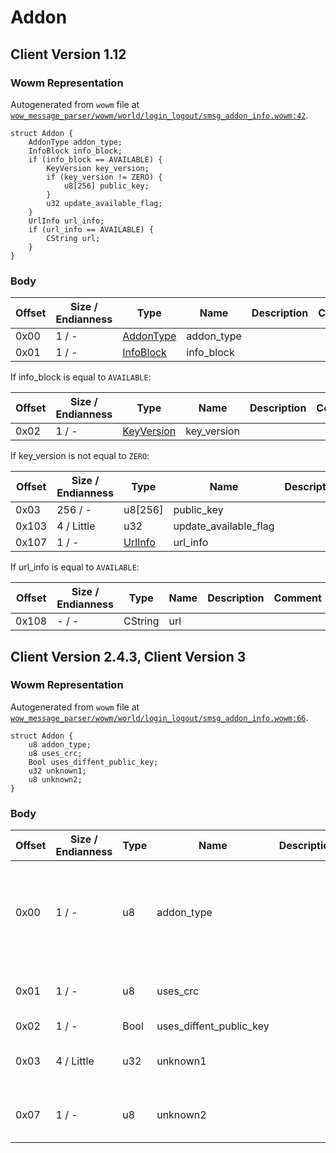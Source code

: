 # Addon

## Client Version 1.12

### Wowm Representation

Autogenerated from `wowm` file at [`wow_message_parser/wowm/world/login_logout/smsg_addon_info.wowm:42`](https://github.com/gtker/wow_messages/tree/main/wow_message_parser/wowm/world/login_logout/smsg_addon_info.wowm#L42).
```rust,ignore
struct Addon {
    AddonType addon_type;
    InfoBlock info_block;
    if (info_block == AVAILABLE) {
        KeyVersion key_version;
        if (key_version != ZERO) {
            u8[256] public_key;
        }
        u32 update_available_flag;
    }
    UrlInfo url_info;
    if (url_info == AVAILABLE) {
        CString url;
    }
}
```
### Body

| Offset | Size / Endianness | Type | Name | Description | Comment |
| ------ | ----------------- | ---- | ---- | ----------- | ------- |
| 0x00 | 1 / - | [AddonType](addontype.md) | addon_type |  |  |
| 0x01 | 1 / - | [InfoBlock](infoblock.md) | info_block |  |  |

If info_block is equal to `AVAILABLE`:

| Offset | Size / Endianness | Type | Name | Description | Comment |
| ------ | ----------------- | ---- | ---- | ----------- | ------- |
| 0x02 | 1 / - | [KeyVersion](keyversion.md) | key_version |  |  |

If key_version is not equal to `ZERO`:

| Offset | Size / Endianness | Type | Name | Description | Comment |
| ------ | ----------------- | ---- | ---- | ----------- | ------- |
| 0x03 | 256 / - | u8[256] | public_key |  |  |
| 0x103 | 4 / Little | u32 | update_available_flag |  |  |
| 0x107 | 1 / - | [UrlInfo](urlinfo.md) | url_info |  |  |

If url_info is equal to `AVAILABLE`:

| Offset | Size / Endianness | Type | Name | Description | Comment |
| ------ | ----------------- | ---- | ---- | ----------- | ------- |
| 0x108 | - / - | CString | url |  |  |

## Client Version 2.4.3, Client Version 3

### Wowm Representation

Autogenerated from `wowm` file at [`wow_message_parser/wowm/world/login_logout/smsg_addon_info.wowm:66`](https://github.com/gtker/wow_messages/tree/main/wow_message_parser/wowm/world/login_logout/smsg_addon_info.wowm#L66).
```rust,ignore
struct Addon {
    u8 addon_type;
    u8 uses_crc;
    Bool uses_diffent_public_key;
    u32 unknown1;
    u8 unknown2;
}
```
### Body

| Offset | Size / Endianness | Type | Name | Description | Comment |
| ------ | ----------------- | ---- | ---- | ----------- | ------- |
| 0x00 | 1 / - | u8 | addon_type |  | Other emus hardcode this to 2. More research is required |
| 0x01 | 1 / - | u8 | uses_crc |  | Other emus hardcode this to 1. |
| 0x02 | 1 / - | Bool | uses_diffent_public_key |  |  |
| 0x03 | 4 / Little | u32 | unknown1 |  | Other emus hardcode this to 0 |
| 0x07 | 1 / - | u8 | unknown2 |  | Other emus hardcode this to 0 |

